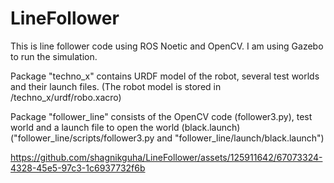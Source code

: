 # LineFollower
This is line follower code using ROS Noetic and OpenCV. I am using Gazebo to run the simulation.

Package "techno_x" contains URDF model of the robot, several test worlds and their launch files.
(The robot model is stored in /techno_x/urdf/robo.xacro)

Package "follower_line" consists of the OpenCV code (follower3.py), test world and a launch file to open the world (black.launch)
("follower_line/scripts/follower3.py      and      "follower_line/launch/black.launch")




https://github.com/shagnikguha/LineFollower/assets/125911642/67073324-4328-45e5-97c3-1c6937732f6b


